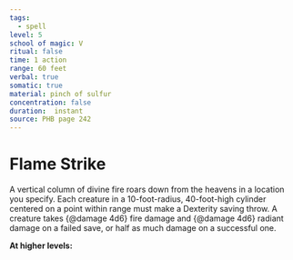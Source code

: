 ```yaml
---
tags:
  - spell
level: 5
school of magic: V
ritual: false
time: 1 action
range: 60 feet
verbal: true
somatic: true
material: pinch of sulfur
concentration: false
duration:  instant
source: PHB page 242
---
```

# Flame Strike
A vertical column of divine fire roars down from the heavens in a location you specify. Each creature in a 10-foot-radius, 40-foot-high cylinder centered on a point within range must make a Dexterity saving throw. A creature takes {@damage 4d6} fire damage and {@damage 4d6} radiant damage on a failed save, or half as much damage on a successful one.

**At higher levels:** 